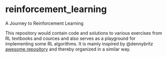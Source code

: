 # reinforcement_learning
A Journey to Reinforcement Learning

This repository would contain code and solutions to various exercises from RL textbooks and cources and also serves as a playground for implementing some RL algorithms.
It is mainly inspired by @dennybritz [awesome repository](https://github.com/dennybritz/reinforcement-learning) and thereby organized in a similar way.
